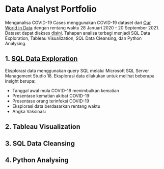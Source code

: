 # Data Analyst Portfolio

Menganalisa COVID-19 Cases menggunakan COVID-19 dataset dari [Our World in Data](https://ourworldindata.org/) dengan rentang waktu 28 Januari 2020 - 20 September 2021. Dataset dapat diakses [disini](https://ourworldindata.org/covid-deaths). Tahapan analisa terbagi menjadi SQL Data Exploration, Tableau Visualization, SQL Data Cleansing, dan Python Analysing.

## 1. [SQL Data Exploration](https://github.com/hibartaufik/sql-data-exploration)
Eksplorasi data menggunakan query SQL melalui Microsoft SQL Server Management Studio 18. Eksplorasi data dilakukan untuk melihat beberapa insight berupa:
- Tanggal awal mula COVID-19 menimbulkan kematian
- Presentase kematian akibat COVID-19
- Presentase orang terinfeksi COVID-19
- Eksplorasi data berdasarkan rentang waktu
- Angka Vaksinasi
## 2. Tableau Visualization
## 3. SQL Data Cleansing
## 4. Python Analysing
